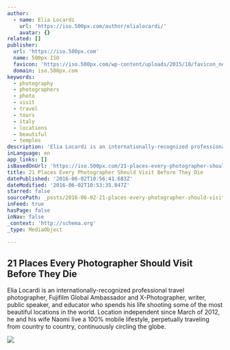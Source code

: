 ```yaml
---
author:
  - name: Elia Locardi
    url: 'https://iso.500px.com/author/elialocardi/'
    avatar: {}
related: []
publisher:
  url: 'https://iso.500px.com'
  name: 500px ISO
  favicon: 'https://iso.500px.com/wp-content/uploads/2015/10/favicon_new.ico'
  domain: iso.500px.com
keywords:
  - photography
  - photographers
  - photo
  - visit
  - travel
  - tours
  - italy
  - locations
  - beautiful
  - temples
description: 'Elia Locardi is an internationally-recognized professional travel photographer, Fujifilm Global Ambassador and X-Photographer, writer, public speaker, and educator who spends his life shooting some of the most beautiful locations in the world. Location independent since March of 2012, he and his wife Naomi live a 100% mobile lifestyle, perpetually traveling from country to country, continuously circling the globe.'
inLanguage: en
app_links: []
isBasedOnUrl: 'https://iso.500px.com/21-places-every-photographer-should-visit-before-they-die/'
title: 21 Places Every Photographer Should Visit Before They Die
datePublished: '2016-06-02T10:56:41.683Z'
dateModified: '2016-06-02T10:53:35.047Z'
starred: false
sourcePath: _posts/2016-06-02-21-places-every-photographer-should-visit-before-they-die.md
inFeed: true
hasPage: false
inNav: false
_context: 'http://schema.org'
_type: MediaObject

---
```

<article style=""><h1>21 Places Every Photographer Should Visit Before They Die</h1><p>Elia Locardi is an internationally-recognized professional travel photographer, Fujifilm Global Ambassador and X-Photographer, writer, public speaker, and educator who spends his life shooting some of the most beautiful locations in the world. Location independent since March of 2012, he and his wife Naomi live a 100% mobile lifestyle, perpetually traveling from country to country, continuously circling the globe.</p><img src="https://iso.500px.com/wp-content/uploads/2015/03/elia_cover-1500x1000.jpeg" /></article>